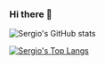 ### Hi there 👋

![Sergio's GitHub stats](https://github-readme-stats.vercel.app/api?username=ortegasa1&count_private=true&show_icons=true&theme=dark)


[![Sergio's Top Langs](https://github-readme-stats.vercel.app/api/top-langs/?username=ortegasa1&layout=compact)](https://github.com/anuraghazra/github-readme-stats)

<!--
**ortegasa1/ortegasa1** is a ✨ _special_ ✨ repository because its `README.md` (this file) appears on your GitHub profile.

Here are some ideas to get you started:

- 🔭 I’m currently working on ...
- 🌱 I’m currently learning ...
- 👯 I’m looking to collaborate on ...
- 🤔 I’m looking for help with ...
- 💬 Ask me about ...
- 📫 How to reach me: ...
- 😄 Pronouns: ...
- ⚡ Fun fact: ...
-->
